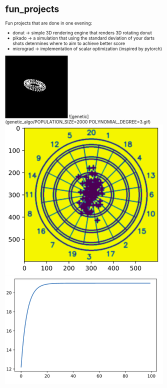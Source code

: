 # fun_projects

Fun projects that are done in one evening:
- donut -> simple 3D rendering engine that renders 3D rotating donut
- pikado -> a simulation that using the standard deviation of your darts shots determines where to aim to achieve better score
- micrograd -> implementation of scalar optimization (inspired by pytorch)

![donut](donut_rotating/video.gif) 
![genetic](genetic_algo/POPULATION_SIZE=2000 POLYNOMIAL_DEGREE=3.gif) 
![pikado](pikado/pikado.png) 
![micorgrad](micrograd/micrograd.png "optimizing x** - 42x + 272")
